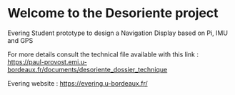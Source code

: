 # Welcome to the Desoriente project

Evering Student prototype to design a Navigation Display based on Pi, IMU and GPS

For more details consult the technical file available with this link :
https://paul-provost.emi.u-bordeaux.fr/documents/desoriente_dossier_technique

Evering website : https://evering.u-bordeaux.fr/
